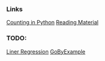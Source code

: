 ### Links

[Counting in Python](https://realpython.com/lessons/counting-python-counter-overview/)
[Reading Material](https://realpython.com/python-counter/#counting-objects-in-python)

### TODO:

[Liner Regression](https://realpython.com/linear-regression-in-python/)
[GoByExample](https://gobyexample.com/variables)
